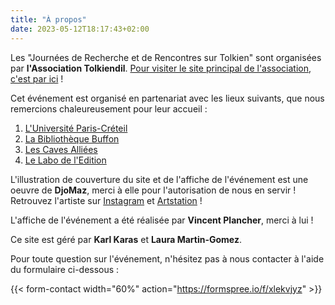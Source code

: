 ```yaml
---
title: "À propos"
date: 2023-05-12T18:17:43+02:00
---
```


Les "Journées de Recherche et de Rencontres sur Tolkien" sont organisées par **l'Association Tolkiendil**.  [Pour visiter le site principal de l'association, c'est par ici](https://www.tolkiendil.com) !

Cet événement est organisé en partenariat avec les lieux suivants, que nous remercions chaleureusement pour leur accueil :
1. [L'Université Paris-Créteil](https://www.u-pec.fr/)
2. [La Bibliothèque Buffon](https://www.paris.fr/lieux/bibliotheque-buffon-1682)
3. [Les Caves Alliées](https://www.facebook.com/lescavesalliees/?locale=fr_FR)
4. [Le Labo de l'Edition](https://labodeledition.parisandco.paris/)

L'illustration de couverture du site et de l'affiche de l'événement est une oeuvre de **DjoMaz**, merci à elle pour l'autorisation de nous en servir ! Retrouvez l'artiste sur [Instagram](https://www.instagram.com/djo.maz/?hl=en) et [Artstation](https://www.artstation.com/djomaz) !

L'affiche de l'événement a été réalisée par **Vincent Plancher**, merci à lui !

Ce site est géré par **Karl Karas** et **Laura Martin-Gomez**. 

Pour toute question sur l'événement, n'hésitez pas à nous contacter à l'aide du formulaire ci-dessous :

{{< form-contact width="60%" action="https://formspree.io/f/xlekvjyz" >}}


